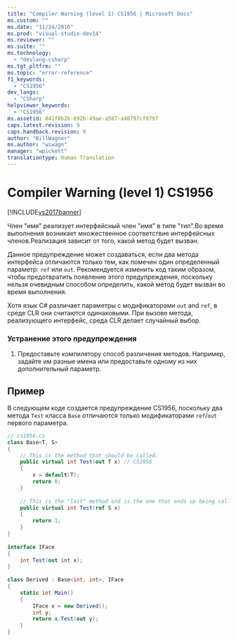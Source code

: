 ```yaml
---
title: "Compiler Warning (level 1) CS1956 | Microsoft Docs"
ms.custom: ""
ms.date: "11/24/2016"
ms.prod: "visual-studio-dev14"
ms.reviewer: ""
ms.suite: ""
ms.technology: 
  - "devlang-csharp"
ms.tgt_pltfrm: ""
ms.topic: "error-reference"
f1_keywords: 
  - "CS1956"
dev_langs: 
  - "CSharp"
helpviewer_keywords: 
  - "CS1956"
ms.assetid: 841f8b2b-692b-49ae-a587-a40797cf9797
caps.latest.revision: 9
caps.handback.revision: 9
author: "BillWagner"
ms.author: "wiwagn"
manager: "wpickett"
translationtype: Human Translation
---
```

# Compiler Warning (level 1) CS1956
[!INCLUDE[vs2017banner](../../../csharp/includes/vs2017banner.md)]

Член "имя" реализует интерфейсный член "имя" в типе "тип".Во время выполнения возникает множественное соответствие интерфейсных членов.Реализация зависит от того, какой метод будет вызван.  
  
 Данное предупреждение может создаваться, если два метода интерфейса отличаются только тем, как помечен один определенный параметр: `ref` или `out`.  Рекомендуется изменить код таким образом, чтобы предотвратить появление этого предупреждения, поскольку нельзя очевидным способом определить, какой метод будет вызван во время выполнения.  
  
 Хотя язык C\# различает параметры с модификаторами `out` and `ref`, в среде CLR они считаются одинаковыми.  При вызове метода, реализующего интерфейс, среда CLR делает случайный выбор.  
  
### Устранение этого предупреждения  
  
1.  Предоставьте компилятору способ различения методов.  Например, задайте им разные имена или предоставьте одному из них дополнительный параметр.  
  
## Пример  
 В следующем коде создается предупреждение CS1956, поскольку два метода `Test` класса `Base` отличаются только модификаторами `ref`\/`out` первого параметра.  
  
```c#  
// cs1956.cs  
class Base<T, S>  
{  
    // This is the method that should be called.  
    public virtual int Test(out T x) // CS1956  
    {  
        x = default(T);  
        return 0;  
    }  
  
    // This is the "last" method and is the one that ends up being called  
    public virtual int Test(ref S x)  
    {  
        return 1;  
    }  
}  
  
interface IFace  
{  
    int Test(out int x);  
}  
  
class Derived : Base<int, int>, IFace  
{  
    static int Main()  
    {  
        IFace x = new Derived();  
        int y;  
        return x.Test(out y);  
    }  
}  
```